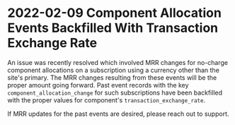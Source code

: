 # 2022-02-09 Component Allocation Events Backfilled With Transaction Exchange Rate

An issue was recently resolved which involved MRR changes for no-charge component allocations on a subscription using a currency other than the site's primary.
The MRR changes resulting from these events will be the proper amount going forward.
Past event records with the key `component_allocation_change` for such subscriptions have been backfilled with the proper values for component's `transaction_exchange_rate`.

If MRR updates for the past events are desired, please reach out to support.
